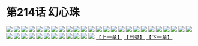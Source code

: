 # 第214话 幻心珠
![](https://s2.baozimh.com/scomic/sanyanxiaotianlu-samanhua/0/213-5zwa/1.jpg)
![](https://s2.baozimh.com/scomic/sanyanxiaotianlu-samanhua/0/213-5zwa/2.jpg)
![](https://s2.baozimh.com/scomic/sanyanxiaotianlu-samanhua/0/213-5zwa/3.jpg)
![](https://s2.baozimh.com/scomic/sanyanxiaotianlu-samanhua/0/213-5zwa/4.jpg)
![](https://s2.baozimh.com/scomic/sanyanxiaotianlu-samanhua/0/213-5zwa/5.jpg)
![](https://s2.baozimh.com/scomic/sanyanxiaotianlu-samanhua/0/213-5zwa/6.jpg)
![](https://s2.baozimh.com/scomic/sanyanxiaotianlu-samanhua/0/213-5zwa/7.jpg)
![](https://s2.baozimh.com/scomic/sanyanxiaotianlu-samanhua/0/213-5zwa/8.jpg)
![](https://s2.baozimh.com/scomic/sanyanxiaotianlu-samanhua/0/213-5zwa/9.jpg)
![](https://s2.baozimh.com/scomic/sanyanxiaotianlu-samanhua/0/213-5zwa/10.jpg)
![](https://s2.baozimh.com/scomic/sanyanxiaotianlu-samanhua/0/213-5zwa/11.jpg)
![](https://s2.baozimh.com/scomic/sanyanxiaotianlu-samanhua/0/213-5zwa/12.jpg)
![](https://s2.baozimh.com/scomic/sanyanxiaotianlu-samanhua/0/213-5zwa/13.jpg)
![](https://s2.baozimh.com/scomic/sanyanxiaotianlu-samanhua/0/213-5zwa/14.jpg)
![](https://s2.baozimh.com/scomic/sanyanxiaotianlu-samanhua/0/213-5zwa/15.jpg)
![](https://s2.baozimh.com/scomic/sanyanxiaotianlu-samanhua/0/213-5zwa/16.jpg)
![](https://s2.baozimh.com/scomic/sanyanxiaotianlu-samanhua/0/213-5zwa/17.jpg)
![](https://s2.baozimh.com/scomic/sanyanxiaotianlu-samanhua/0/213-5zwa/18.jpg)
![](https://s2.baozimh.com/scomic/sanyanxiaotianlu-samanhua/0/213-5zwa/19.jpg)
![](https://s2.baozimh.com/scomic/sanyanxiaotianlu-samanhua/0/213-5zwa/20.jpg)
![](https://s2.baozimh.com/scomic/sanyanxiaotianlu-samanhua/0/213-5zwa/21.jpg)
![](https://s2.baozimh.com/scomic/sanyanxiaotianlu-samanhua/0/213-5zwa/22.jpg)
![](https://s2.baozimh.com/scomic/sanyanxiaotianlu-samanhua/0/213-5zwa/23.jpg)
![](https://s2.baozimh.com/scomic/sanyanxiaotianlu-samanhua/0/213-5zwa/24.jpg)
![](https://s2.baozimh.com/scomic/sanyanxiaotianlu-samanhua/0/213-5zwa/25.jpg)
![](https://s2.baozimh.com/scomic/sanyanxiaotianlu-samanhua/0/213-5zwa/26.jpg)
![](https://s2.baozimh.com/scomic/sanyanxiaotianlu-samanhua/0/213-5zwa/27.jpg)
![](https://s2.baozimh.com/scomic/sanyanxiaotianlu-samanhua/0/213-5zwa/28.jpg)
![](https://s2.baozimh.com/scomic/sanyanxiaotianlu-samanhua/0/213-5zwa/29.jpg)
![](https://s2.baozimh.com/scomic/sanyanxiaotianlu-samanhua/0/213-5zwa/30.jpg)
![](https://s2.baozimh.com/scomic/sanyanxiaotianlu-samanhua/0/213-5zwa/31.jpg)
![](https://s2.baozimh.com/scomic/sanyanxiaotianlu-samanhua/0/213-5zwa/32.jpg)
![](https://s2.baozimh.com/scomic/sanyanxiaotianlu-samanhua/0/213-5zwa/33.jpg)
![](https://s2.baozimh.com/scomic/sanyanxiaotianlu-samanhua/0/213-5zwa/34.jpg)
![](https://s2.baozimh.com/scomic/sanyanxiaotianlu-samanhua/0/213-5zwa/35.jpg)
![](https://s2.baozimh.com/scomic/sanyanxiaotianlu-samanhua/0/213-5zwa/36.jpg)
![](https://s2.baozimh.com/scomic/sanyanxiaotianlu-samanhua/0/213-5zwa/37.jpg)
[【上一章】](./213.md)
[【目录】](./README.md)
[【下一章】](./215.md)
